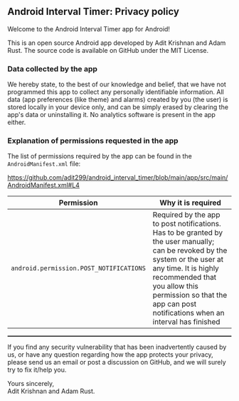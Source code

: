 ## Android Interval Timer: Privacy policy

Welcome to the Android Interval Timer app for Android!

This is an open source Android app developed by Adit Krishnan and Adam Rust. The source code is available on GitHub under the MIT License.


### Data collected by the app

We hereby state, to the best of our knowledge and belief, that we have not programmed this app to collect any personally identifiable information. All data (app preferences (like theme) and alarms) created by you (the user) is stored locally in your device only, and can be simply erased by clearing the app's data or uninstalling it. No analytics software is present in the app either.

### Explanation of permissions requested in the app

The list of permissions required by the app can be found in the `AndroidManifest.xml` file:

https://github.com/adit299/android_interval_timer/blob/main/app/src/main/AndroidManifest.xml#L4
<br/>

| Permission                              | Why it is required |
| --------------------------------------- | ------------------ |
| `android.permission.POST_NOTIFICATIONS` | Required by the app to post notifications. Has to be granted by the user manually; can be revoked by the system or the user at any time. It is highly recommended that you allow this permission so that the app can post notifications when an interval has finished |

 <hr style="border:1px solid gray">

If you find any security vulnerability that has been inadvertently caused by us, or have any question regarding how the app protects your privacy, please send us an email or post a discussion on GitHub, and we will surely try to fix it/help you.

Yours sincerely,  
Adit Krishnan and Adam Rust.  
